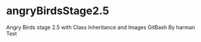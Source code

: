 # angryBirdsStage2.5
Angry Birds stage 2.5 with Class Inheritance and Images
GitBash
By harman 
Test